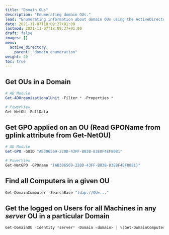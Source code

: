 ```yaml
---
title: "Domain OUs"
description: "Enumerating domain OUs."
lead: "Enumerating information about domain OUs using the ActiveDirectory PowerShell module and PowerView."
date: 2021-11-07T18:09:27+01:00
lastmod: 2021-11-07T18:09:27+01:00
draft: false
images: []
menu: 
  active_directory:
    parent: "domain_enumeration"
weight: 40
toc: true
---
```


## Get OUs in a Domain

```powershell
# AD Module
Get-ADOrganizationalUnit -Filter * -Properties *

# PowerView
Get-NetOU -FullData
```

## Get GPO applied on an OU (Read GPOName from gplink attribute from Get-NetOU)

```powershell
# AD Module
Get-GPO -GUID "AB306569-220D-43FF-B03B-83E8F4EF8081"

# PowerView
Get-NetGPO -GPOname "{AB306569-220D-43FF-B03B-83E8F4EF8081}"
```

## Find all Computers in a given OU

```powershell
Get-DomainComputer -SearchBase "ldap://OU=..."
```

## Get the logged on Users for all Machines in any *server* OU in a particular Domain

```powershell
Get-DomainOU -Identity *server* -Domain <domain> | %{Get-DomainComputer -SearchBase $_.distinguishedname -Properties dnshostname | %{Get-NetLoggedOn -ComputerName $_}}
```
